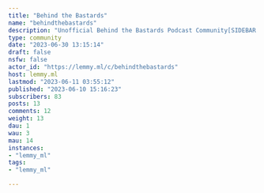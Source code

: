 ```yaml
---
title: "Behind the Bastards" 
name: "behindthebastards"
description: "Unofficial Behind the Bastards Podcast Community[SIDEBAR IS A WORK IN PROGRESS]Rule #0: Criticism of Sophie will not be tolerated and may result in a permanent ban. Yes, forever.Rule #1: No fascists. No tankies. No exceptions.Rule #2: Criticism of guests is against policy and will be removed. This was request by Robert Evans on the Reddit community. Also because they are guests and we should make them feel welcome, because we are at least 40% not assholes.Rule #3: Be nice to each other. You can argue all you want but you can't fight.Rule #4: No threats. No encouragement or glorification of violence. Being happy about dead Hitler is fine, but you can't plan Nazi assassinations here.Rule #5: Content must be related to Behind the Bastards and Cool Zone Media content or other Robert Evans projects. The extended universe, for example content by Jamie Loftus, Katy Stoll and Cody Johnston, Jason Pargin, is probably okay, too. Rule #6: Posts about ads on the podcast may be removed. Everyone already knows Reagan Coin and Chumba happened. "
type: community
date: "2023-06-30 13:15:14"
draft: false
nsfw: false
actor_id: "https://lemmy.ml/c/behindthebastards"
host: lemmy.ml
lastmod: "2023-06-11 03:55:12"
published: "2023-06-10 15:16:23"
subscribers: 83
posts: 13
comments: 12
weight: 13
dau: 1
wau: 3
mau: 14
instances:
- "lemmy_ml"
tags: 
- "lemmy_ml"

---
```

